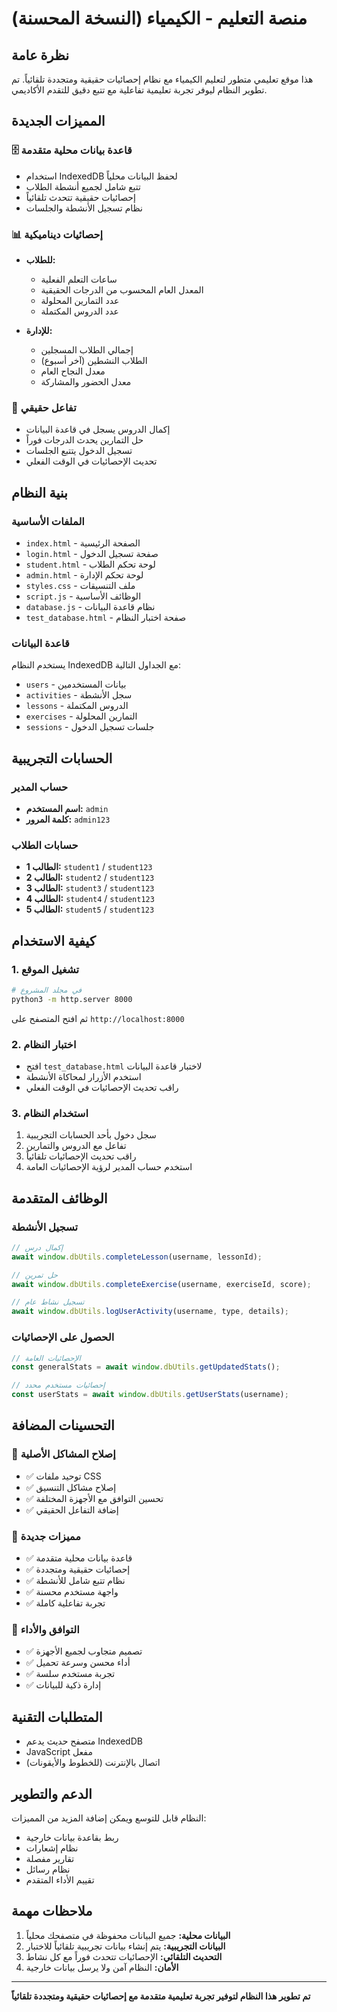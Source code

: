 # منصة التعليم - الكيمياء (النسخة المحسنة)

## نظرة عامة

هذا موقع تعليمي متطور لتعليم الكيمياء مع نظام إحصائيات حقيقية ومتجددة تلقائياً. تم تطوير النظام ليوفر تجربة تعليمية تفاعلية مع تتبع دقيق للتقدم الأكاديمي.

## المميزات الجديدة

### 🗄️ قاعدة بيانات محلية متقدمة
- استخدام IndexedDB لحفظ البيانات محلياً
- تتبع شامل لجميع أنشطة الطلاب
- إحصائيات حقيقية تتحدث تلقائياً
- نظام تسجيل الأنشطة والجلسات

### 📊 إحصائيات ديناميكية
- **للطلاب:**
  - ساعات التعلم الفعلية
  - المعدل العام المحسوب من الدرجات الحقيقية
  - عدد التمارين المحلولة
  - عدد الدروس المكتملة

- **للإدارة:**
  - إجمالي الطلاب المسجلين
  - الطلاب النشطين (آخر أسبوع)
  - معدل النجاح العام
  - معدل الحضور والمشاركة

### 🎯 تفاعل حقيقي
- إكمال الدروس يسجل في قاعدة البيانات
- حل التمارين يحدث الدرجات فوراً
- تسجيل الدخول يتتبع الجلسات
- تحديث الإحصائيات في الوقت الفعلي

## بنية النظام

### الملفات الأساسية
- `index.html` - الصفحة الرئيسية
- `login.html` - صفحة تسجيل الدخول
- `student.html` - لوحة تحكم الطلاب
- `admin.html` - لوحة تحكم الإدارة
- `styles.css` - ملف التنسيقات
- `script.js` - الوظائف الأساسية
- `database.js` - نظام قاعدة البيانات
- `test_database.html` - صفحة اختبار النظام

### قاعدة البيانات
يستخدم النظام IndexedDB مع الجداول التالية:
- `users` - بيانات المستخدمين
- `activities` - سجل الأنشطة
- `lessons` - الدروس المكتملة
- `exercises` - التمارين المحلولة
- `sessions` - جلسات تسجيل الدخول

## الحسابات التجريبية

### حساب المدير
- **اسم المستخدم:** `admin`
- **كلمة المرور:** `admin123`

### حسابات الطلاب
- **الطالب 1:** `student1` / `student123`
- **الطالب 2:** `student2` / `student123`
- **الطالب 3:** `student3` / `student123`
- **الطالب 4:** `student4` / `student123`
- **الطالب 5:** `student5` / `student123`

## كيفية الاستخدام

### 1. تشغيل الموقع
```bash
# في مجلد المشروع
python3 -m http.server 8000
```
ثم افتح المتصفح على `http://localhost:8000`

### 2. اختبار النظام
- افتح `test_database.html` لاختبار قاعدة البيانات
- استخدم الأزرار لمحاكاة الأنشطة
- راقب تحديث الإحصائيات في الوقت الفعلي

### 3. استخدام النظام
1. سجل دخول بأحد الحسابات التجريبية
2. تفاعل مع الدروس والتمارين
3. راقب تحديث الإحصائيات تلقائياً
4. استخدم حساب المدير لرؤية الإحصائيات العامة

## الوظائف المتقدمة

### تسجيل الأنشطة
```javascript
// إكمال درس
await window.dbUtils.completeLesson(username, lessonId);

// حل تمرين
await window.dbUtils.completeExercise(username, exerciseId, score);

// تسجيل نشاط عام
await window.dbUtils.logUserActivity(username, type, details);
```

### الحصول على الإحصائيات
```javascript
// الإحصائيات العامة
const generalStats = await window.dbUtils.getUpdatedStats();

// إحصائيات مستخدم محدد
const userStats = await window.dbUtils.getUserStats(username);
```

## التحسينات المضافة

### 🔧 إصلاح المشاكل الأصلية
- ✅ توحيد ملفات CSS
- ✅ إصلاح مشاكل التنسيق
- ✅ تحسين التوافق مع الأجهزة المختلفة
- ✅ إضافة التفاعل الحقيقي

### 🚀 مميزات جديدة
- ✅ قاعدة بيانات محلية متقدمة
- ✅ إحصائيات حقيقية ومتجددة
- ✅ نظام تتبع شامل للأنشطة
- ✅ واجهة مستخدم محسنة
- ✅ تجربة تفاعلية كاملة

### 📱 التوافق والأداء
- ✅ تصميم متجاوب لجميع الأجهزة
- ✅ أداء محسن وسرعة تحميل
- ✅ تجربة مستخدم سلسة
- ✅ إدارة ذكية للبيانات

## المتطلبات التقنية

- متصفح حديث يدعم IndexedDB
- JavaScript مفعل
- اتصال بالإنترنت (للخطوط والأيقونات)

## الدعم والتطوير

النظام قابل للتوسع ويمكن إضافة المزيد من المميزات:
- ربط بقاعدة بيانات خارجية
- نظام إشعارات
- تقارير مفصلة
- نظام رسائل
- تقييم الأداء المتقدم

## ملاحظات مهمة

1. **البيانات محلية:** جميع البيانات محفوظة في متصفحك محلياً
2. **البيانات التجريبية:** يتم إنشاء بيانات تجريبية تلقائياً للاختبار
3. **التحديث التلقائي:** الإحصائيات تتحدث فوراً مع كل نشاط
4. **الأمان:** النظام آمن ولا يرسل بيانات خارجية

---

**تم تطوير هذا النظام لتوفير تجربة تعليمية متقدمة مع إحصائيات حقيقية ومتجددة تلقائياً**

